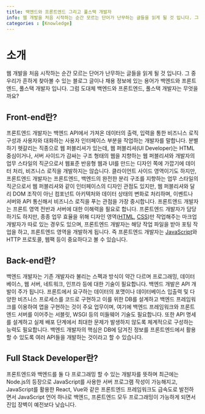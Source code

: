 ```yaml
---
title: 백엔드와 프론트엔드 그리고 풀스택 개발자
info: 웹 개발을 처음 시작하는 순간 모르는 단어가 난무하는 글들을 읽게 될 것 입니다. 그 중 우리가 흔하게 찾아볼 수 있는 블로그 글이나 채용 정보에 있는 용어가 백엔드와 프론트엔드, 풀스택 개발자 입니다. 그럼 도대체 백엔드와 프론트엔드, 풀스택 개발자는 무엇을까요?
categories : [Knowledge]
---
```


# 소개
웹 개발을 처음 시작하는 순간 모르는 단어가 난무하는 글들을 읽게 될 것 입니다.
그 중 우리가 흔하게 찾아볼 수 있는 블로그 글이나 채용 정보에 있는 용어가 백엔드와 프론트엔드, 풀스택 개발자 입니다.
그럼 도대체 백엔드와 프론트엔드, 풀스택 개발자는 무엇을까요?

## Front-end란?
프론트엔드 개발자는 백엔드 API에서 가져온 데이터의 출력, 입력을 통한 비즈니스 로직 구성과 사용자와 대화하는 사용자 인터페이스 부분을 작업하는 개발자를 말합니다.
분별하기 헷갈리는 직종으로 웹 퍼블리셔가 있는데, 웹 퍼블리셔(UI Developer)는 HTML 중심이거나, 서버 사이드가 감싸는 구조 형태의 웹을 지향하는 웹 퍼블리셔와 개발자의 업무 스타일의 직군으로서 웹표준 반응형 웹과 UI를 만드는 디자인 쪽에 가깝기에 데이터 처리, 비즈니스 로직을 개발하지는 않습니다. 클라이언트 사이드 영역이기도 하지만, 프론트엔드 개발자는 프론트엔드, 백엔드의 완전한 분리 구조를 지향하는 업무 스타일의 직군으로서 웹 퍼블리셔와 같이 인터페이스의 디자인 관점도 있지만, 웹 퍼블리셔와 달리 DOM 조작이 아닌 컴포넌트 아키텍처와 데이터 상태의 변화로 처리하며, 이벤트나 서버와 API 통신해서 비즈니스 로직을 푸는 관점을 가장 중시합니다.
프론트엔드 개발자는 프론트 영역 전반과 서버에 대한 이해력을 필요로 합니다. 프론트엔드 개발자가 담당하기도 하지만, 종종 업무 효율을 위해 디자인 영역([HTML](https://developer.wade.pw/lang/html), [CSS](https://developer.wade.pw/lang/css))만 작업해주는 마크업 개발자가 따로 있는 경우도 있으며, 프론트엔드 개발자는 해당 작업 파일을 받아 포팅 작업을 하고, 프론트엔드 영역을 개발하게 됩니다. 즉 프론트엔드 개발자는 [JavaScript](https://developer.wade.pw/lang/javascript)와 HTTP 프로토콜, 웹팩 등이 중요하다고 볼 수 있습니다.
 
 
## Back-end란?
백엔드 개발자는 기존 개발자라 불리는 스펙과 방식이 약간 다르며 프로그래밍, 데이터베이스, 웹 서버, 네트워크, 인프라 등에 대한 기술이 필요합니다.
백엔드 개발은 API 개발이 주가 됩니다. 프론트에서 요구하는 데이터의 포맷이나 데이터베이스 입출력 및 다양한 비즈니스 프로세스를 코드로 구현하고 이를 위한 DB를 설계하고 백엔드 프레임워크를 이용하여 앱을 구현하는 것이 주요 업무이며, 여기에 백엔드 프레임워크와 프론트엔드 서버를 이어주는 서블릿, WSGI 등의 미들웨어 기술도 필요합니다. 또한 API 명세를 설계하고 실제 배포 단계에서 최대한 문제가 발생하지 않도록 체계적으로 구성하는 능력도 필요합니다. 백엔드 개발자의 핵심은 DB에 담겨진 정보를 프론트엔드에서 활용할 수 있도록 여러 API들을 개발하는 것이라고 할 수 있습니다.
 

## Full Stack Developer란?
프론트엔드와 백엔드를 둘 다 프로그래밍 할 수 있는 개발자를 뜻하며 최근에는 Node.js의 등장으로 JavaScript를 사용한 서버 프로그램 작성이 가능해지고, JavaScript를 활용한 React, Vue와 같은 프론트엔드 프레임워크도 급속도로 발전하면서 JavaScript 언어 하나로 백엔드, 프론트엔드 모두 프로그래밍이 가능하게 되면서 진입 장벽이 예전보다 낮습니다.
